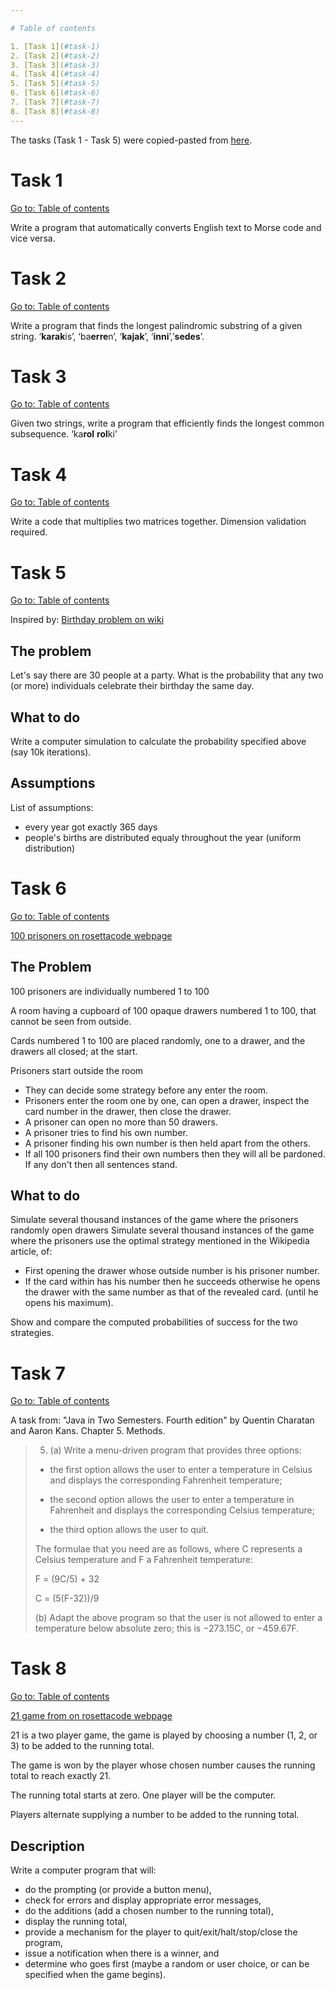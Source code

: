 ```yaml
---

# Table of contents

1. [Task 1](#task-1)
2. [Task 2](#task-2)
3. [Task 3](#task-3)
4. [Task 4](#task-4)
5. [Task 5](#task-5)
6. [Task 6](#task-6)
7. [Task 7](#task-7)
8. [Task 8](#task-8)
---
```


The tasks (Task 1 - Task 5) were copied-pasted from [here](https://github.com/b-lukaszuk/haskell_luzne_zadanka/tree/master/part4_24_06_2021).

# Task 1

[Go to: Table of contents](#table-of-contents)

Write a program that automatically converts English text to Morse code and vice versa.

# Task 2

[Go to: Table of contents](#table-of-contents)

Write a program that finds the longest palindromic substring of a given string. ‘**karak**is’, ‘ba**erre**n’, ‘**kajak**’, ‘**inni**’,’**sedes**’.

# Task 3

[Go to: Table of contents](#table-of-contents)

Given two strings, write a program that efficiently finds the longest common subsequence. ‘ka**rol** **rol**ki’

# Task 4

[Go to: Table of contents](#table-of-contents)

Write a code that multiplies two matrices together. Dimension validation required.

# Task 5

[Go to: Table of contents](#table-of-contents)

Inspired by: [Birthday problem on wiki](https://en.wikipedia.org/wiki/Birthday_problem)

## The problem

Let's say there are 30 people at a party. What is the probability that any two (or more) individuals celebrate their birthday the same day.

## What to do

Write a computer simulation to calculate the probability specified above (say 10k iterations).

## Assumptions

List of assumptions:
+ every year got exactly 365 days
+ people's births are distributed equaly throughout the year (uniform distribution)

# Task 6

[Go to: Table of contents](#table-of-contents)

[100 prisoners on rosettacode webpage](https://rosettacode.org/wiki/100_prisoners)

## The Problem

100 prisoners are individually numbered 1 to 100

A room having a cupboard of 100 opaque drawers numbered 1 to 100, that cannot be seen from outside.

Cards numbered 1 to 100 are placed randomly, one to a drawer, and the drawers all closed; at the start.

Prisoners start outside the room
- They can decide some strategy before any enter the room.
- Prisoners enter the room one by one, can open a drawer, inspect the card number in the drawer, then close the drawer.
- A prisoner can open no more than 50 drawers.
- A prisoner tries to find his own number.
- A prisoner finding his own number is then held apart from the others.
- If all 100 prisoners find their own numbers then they will all be pardoned. If any don't then all sentences stand.

## What to do

Simulate several thousand instances of the game where the prisoners randomly open drawers
Simulate several thousand instances of the game where the prisoners use the optimal strategy mentioned in the Wikipedia article, of:
- First opening the drawer whose outside number is his prisoner number.
- If the card within has his number then he succeeds otherwise he opens the drawer with the same number as that of the revealed card. (until he opens his maximum).

Show and compare the computed probabilities of success for the two strategies.

# Task 7

[Go to: Table of contents](#table-of-contents)

A task from: "Java in Two Semesters. Fourth edition" by Quentin Charatan and Aaron Kans.
Chapter 5. Methods.

> 5. (a) Write a menu-driven program that provides three options:
>
> - the first option allows the user to enter a temperature in Celsius and displays
> the corresponding Fahrenheit temperature;
>
> - the second option allows the user to enter a temperature in Fahrenheit and
> displays the corresponding Celsius temperature;
>
> - the third option allows the user to quit.
>
> The formulae that you need are as follows, where C represents a Celsius temperature
> and F a Fahrenheit temperature:
>
> F = (9C/5) + 32
>
> C = (5(F-32))/9
>
> (b) Adapt the above program so that the user is not allowed to enter a temperature below absolute zero; this is −273.15C, or −459.67F.

# Task 8

[Go to: Table of contents](#table-of-contents)

[21 game from on rosettacode webpage](https://rosettacode.org/wiki/21_game)

21 is a two player game, the game is played by choosing a number (1, 2, or 3) to be added to the running total.

The game is won by the player whose chosen number causes the running total to reach exactly 21.

The running total starts at zero. One player will be the computer.

Players alternate supplying a number to be added to the running total.

## Description

Write a computer program that will:
- do the prompting (or provide a button menu),
- check for errors and display appropriate error messages,
- do the additions (add a chosen number to the running total),
- display the running total,
- provide a mechanism for the player to quit/exit/halt/stop/close the program,
- issue a notification when there is a winner, and
- determine who goes first (maybe a random or user choice, or can be specified when the game begins).
